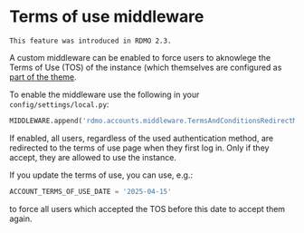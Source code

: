 # Terms of use middleware

```{note}
This feature was introduced in RDMO 2.3.
```

A custom middleware can be enabled to force users to aknowlege the Terms of Use (TOS) of the instance (which themselves are configured as [part of the theme](/themes/index.html#terms-of-use).

To enable the middleware use the following in your `config/settings/local.py`:

```python
MIDDLEWARE.append('rdmo.accounts.middleware.TermsAndConditionsRedirectMiddleware')
```

If enabled, all users, regardless of the used authentication method, are redirected to the terms of use page when they first log in. Only if they accept, they are allowed to use the instance.

If you update the terms of use, you can use, e.g.:

```python
ACCOUNT_TERMS_OF_USE_DATE = '2025-04-15'
```

to force all users which accepted the TOS before this date to accept them again.
